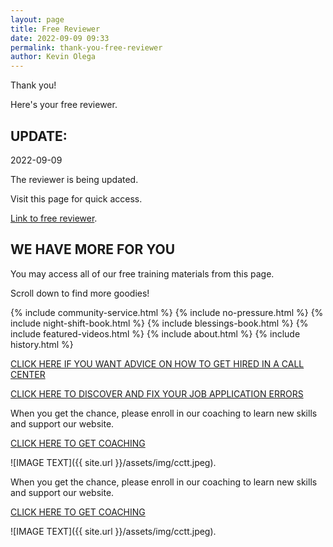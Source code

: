 ```yaml
--- 
layout: page
title: Free Reviewer
date: 2022-09-09 09:33
permalink: thank-you-free-reviewer
author: Kevin Olega 
--- 
```

Thank you!

Here's your free reviewer.

## UPDATE:

2022-09-09

The reviewer is being updated. 

Visit this page for quick access.

[Link to free reviewer](https://docs.google.com/document/d/14PSfHJyOyTOrgB9mSL8uF-NYK3q9SRgWoR8VhkXQ67Y/edit?usp=sharing).

<h2>WE HAVE MORE FOR YOU</h2>
<p>You may access all of our free training materials from this page.</p>
<p>Scroll down to find more goodies!</p>
{% include community-service.html %}
{% include no-pressure.html %}
{% include night-shift-book.html %}
{% include blessings-book.html %}
{% include featured-videos.html %}
{% include about.html %}
{% include history.html %}

[CLICK HERE IF YOU WANT ADVICE ON HOW TO GET HIRED IN A CALL CENTER](https://callcentertrainingtips.com/4hired)

[CLICK HERE TO DISCOVER AND FIX YOUR JOB APPLICATION ERRORS](https://callcentertrainingtips.com/fix)

When you get the chance, please enroll in our coaching to learn new skills and support our website.

<a href="https://callcentertrainingtips.com/6WEL250/" class="button focus">CLICK HERE TO GET COACHING</a>

![IMAGE TEXT]({{ site.url }}/assets/img/cctt.jpeg).

When you get the chance, please enroll in our coaching to learn new skills and support our website.

<a href="https://callcentertrainingtips.com/english-lessons/" class="button focus">CLICK HERE TO GET COACHING</a>

![IMAGE TEXT]({{ site.url }}/assets/img/cctt.jpeg).

